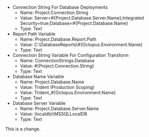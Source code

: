 - Connection String For Database Deployments
    - Name: Project.Connection.String
    - Value: Server=#{Project.Database.Server.Name};Integrated Security=true;Database=#{Project.Database.Name}
    - Type: Text
- Report Path Variable
    - Name: Project.Database.Report.Path
    - Value: C:\DatabaseReports\\#{Octopus.Environment.Name}
    - Type: Text
- Connection String Variable For Configuration Transform
    - Name: ConnectionStrings:Database
    - Value: #{Project.Connection.String}
    - Type: Text
- Database Name Variable
    - Name: Project.Database.Name     
    - Value: Trident (Production Scoping)
    - Value: Trident_#{Octopus.Environment.Name}
    - Type: Text
- Database Server Variable
    - Name: Project.Database.Server.Name    
    - Value: (localdb)\MSSQLLocalDB
    - Type: Text

This is a change.
